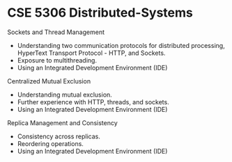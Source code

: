 # CSE 5306 Distributed-Systems

Sockets and Thread Management

-  Understanding two communication protocols for distributed processing,
HyperText Transport Protocol - HTTP, and Sockets.
- Exposure to multithreading.
- Using an Integrated Development Environment (IDE)

Centralized Mutual Exclusion

- Understanding mutual exclusion.
- Further experience with HTTP, threads, and sockets.
- Using an Integrated Development Environment (IDE)

Replica Management and Consistency

- Consistency across replicas.
- Reordering operations.
- Using an Integrated Development Environment (IDE)
